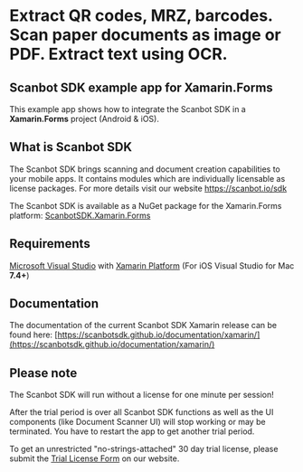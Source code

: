 # Extract QR codes, MRZ, barcodes. Scan paper documents as image or PDF. Extract text using OCR.

## Scanbot SDK example app for Xamarin.Forms

This example app shows how to integrate the Scanbot SDK in a **Xamarin.Forms** project (Android & iOS).

## What is Scanbot SDK
The Scanbot SDK brings scanning and document creation capabilities to your mobile apps. It contains modules which are individually licensable as license packages. For more details visit our website https://scanbot.io/sdk

The Scanbot SDK is available as a NuGet package for the Xamarin.Forms platform:
[ScanbotSDK.Xamarin.Forms](https://www.nuget.org/packages/ScanbotSDK.Xamarin.Forms)


## Requirements
[Microsoft Visual Studio](https://www.visualstudio.com) with [Xamarin Platform](https://www.xamarin.com)
(For iOS Visual Studio for Mac **7.4+**)


## Documentation
The documentation of the current Scanbot SDK Xamarin release can be found here: [https://scanbotsdk.github.io/documentation/xamarin/](https://scanbotsdk.github.io/documentation/xamarin/)


## Please note

The Scanbot SDK will run without a license for one minute per session!

After the trial period is over all Scanbot SDK functions as well as the UI components (like Document Scanner UI) will stop working or may be terminated.
You have to restart the app to get another trial period.

To get an unrestricted "no-strings-attached" 30 day trial license, please submit the [Trial License Form](https://scanbot.io/sdk/trial.html) on our website.

